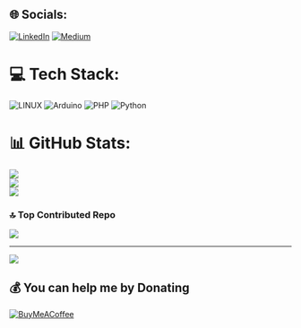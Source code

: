 
## 🌐 Socials:
[![LinkedIn](https://img.shields.io/badge/LinkedIn-%230077B5.svg?logo=linkedin&logoColor=white)](https://linkedin.com/in/elman-al1z4deh) [![Medium](https://img.shields.io/badge/Medium-12100E?logo=medium&logoColor=white)](https://medium.com/@al1z4deh) 

# 💻 Tech Stack:
![LINUX](https://img.shields.io/badge/Linux-FCC624?style=for-the-badge&logo=linux&logoColor=black) ![Arduino](https://img.shields.io/badge/-Arduino-00979D?style=for-the-badge&logo=Arduino&logoColor=white) ![PHP](https://img.shields.io/badge/php-%23777BB4.svg?style=for-the-badge&logo=php&logoColor=white) ![Python](https://img.shields.io/badge/python-3670A0?style=for-the-badge&logo=python&logoColor=ffdd54)
# 📊 GitHub Stats:
![](https://github-readme-stats.vercel.app/api?username=al1z4deh&theme=dark&hide_border=false&include_all_commits=false&count_private=false)<br/>
![](https://github-readme-streak-stats.herokuapp.com/?user=al1z4deh&theme=dark&hide_border=false)<br/>
![](https://github-readme-stats.vercel.app/api/top-langs/?username=al1z4deh&theme=dark&hide_border=false&include_all_commits=false&count_private=false&layout=compact)

### 🔝 Top Contributed Repo
![](https://github-contributor-stats.vercel.app/api?username=al1z4deh&limit=5&theme=dark&combine_all_yearly_contributions=true)

---
[![](https://visitcount.itsvg.in/api?id=al1z4deh&icon=0&color=0)](https://visitcount.itsvg.in)

  ## 💰 You can help me by Donating
  [![BuyMeACoffee](https://img.shields.io/badge/Buy%20Me%20a%20Coffee-ffdd00?style=for-the-badge&logo=buy-me-a-coffee&logoColor=black)](https://buymeacoffee.com/https://www.buymeacoffee.com/al1z4deh) 

  
<!-- Proudly created with GPRM ( https://gprm.itsvg.in ) -->
